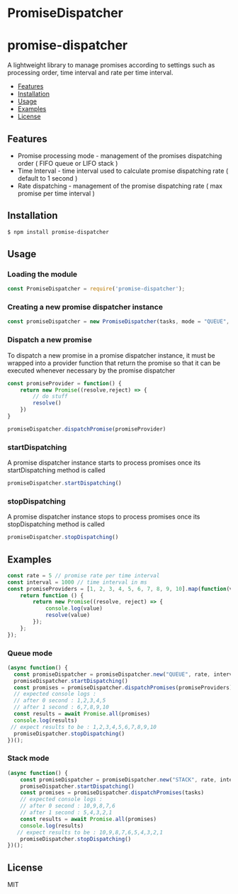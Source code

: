 # PromiseDispatcher

promise-dispatcher
==========

A lightweight library to manage promises according to settings such as processing order, time interval and rate per time interval. 

<!-- TOC -->
- [Features](#features)
- [Installation](#installation)
- [Usage](#usage)
- [Examples](#examples)
- [License](#license)
<!-- /TOC -->

## Features
- Promise processing mode - management of the promises dispatching order ( FIFO queue or LIFO stack ) 
- Time Interval - time interval used to calculate promise dispatching rate ( default to 1 second )  
- Rate dispatching -  management of the promise dispatching rate ( max promise per time interval )

## Installation

```sh
$ npm install promise-dispatcher
```

## Usage

### Loading the module
```js
const PromiseDispatcher = require('promise-dispatcher');
```

### Creating a new promise dispatcher instance
```js
const promiseDispatcher = new PromiseDispatcher(tasks, mode = "QUEUE", rate = 1, interval = 1000)
```

### Dispatch a new promise
To dispatch a new promise in a promise dispatcher instance, it must be wrapped into a provider function that return the promise so that it can be executed whenever necessary by the promise dispatcher

```js
const promiseProvider = function() { 
    return new Promise((resolve,reject) => {
        // do stuff
        resolve()
    })
}

promiseDispatcher.dispatchPromise(promiseProvider)
```

### startDispatching
A promise dispatcher instance starts to process promises once its startDispatching method is called

```js
promiseDispatcher.startDispatching()
```

### stopDispatching
A promise dispatcher instance stops to process promises once its stopDispatching method is called

```js
promiseDispatcher.stopDispatching()
```

## Examples

```js
const rate = 5 // promise rate per time interval
const interval = 1000 // time interval in ms
const promiseProviders = [1, 2, 3, 4, 5, 6, 7, 8, 9, 10].map(function(value) {
    return function () {
        return new Promise((resolve, reject) => {
            console.log(value)
            resolve(value)
        });
    };
});
```

### Queue mode
```js
(async function() {
  const promiseDispatcher = promiseDispatcher.new("QUEUE", rate, interval)
  promiseDispatcher.startDispatching()
  const promises = promiseDispatcher.dispatchPromises(promiseProviders)
  // expected console logs :
  // after 0 second : 1,2,3,4,5
  // after 1 second : 6,7,8,9,10
  const results = await Promise.all(promises)
  console.log(results)
 // expect results to be : 1,2,3,4,5,6,7,8,9,10
  promiseDispatcher.stopDispatching()
})();
```

### Stack mode
```js
(async function() {
    const promiseDispatcher = promiseDispatcher.new("STACK", rate, interval)
    promiseDispatcher.startDispatching()
    const promises = promiseDispatcher.dispatchPromises(tasks)
    // expected console logs :
    // after 0 second : 10,9,8,7,6
    // after 1 second : 5,4,3,2,1
    const results = await Promise.all(promises)
    console.log(results)
   // expect results to be : 10,9,8,7,6,5,4,3,2,1
    promiseDispatcher.stopDispatching()
})();
```

## License

MIT

[npm-url]: https://www.npmjs.com/package/promise-dispatcher
